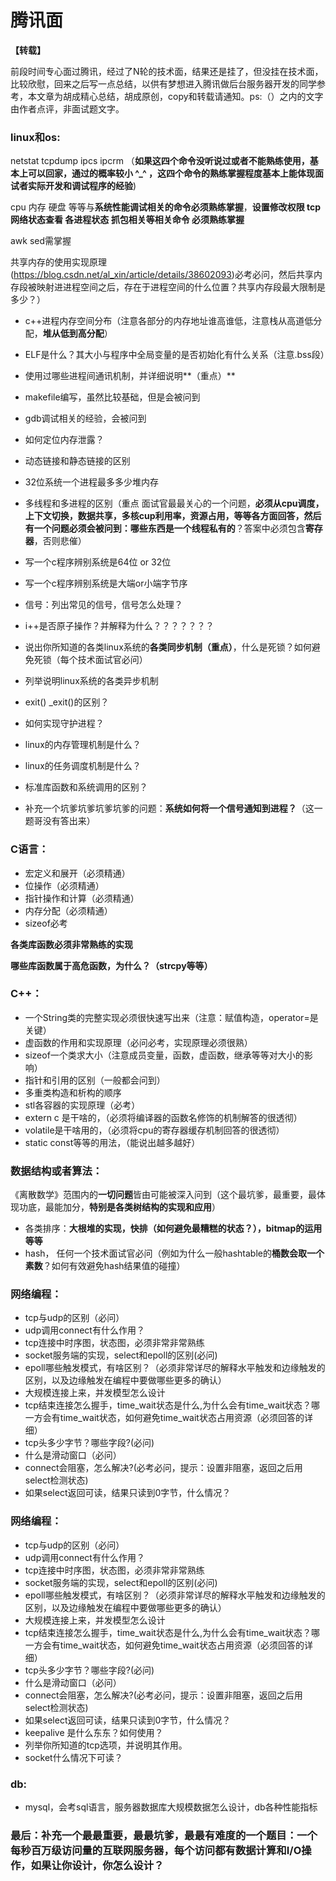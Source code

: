 # 腾讯面
**【转载】**

前段时间专心面过腾讯，经过了N轮的技术面，结果还是挂了，但没挂在技术面，比较欣慰，回来之后写一点总结，以供有梦想进入腾讯做后台服务器开发的同学参考，本文章为胡成精心总结，胡成原创，copy和转载请通知。ps:（）之内的文字由作者点评，非面试题文字。

### linux和os:

netstat tcpdump ipcs ipcrm （**如果这四个命令没听说过或者不能熟练使用，基本上可以回家，通过的概率较小 ^_^ ，这四个命令的熟练掌握程度基本上能体现面试者实际开发和调试程序的经验**)

cpu 内存 硬盘 等等与**系统性能调试相关的命令必须熟练掌握**，**设置修改权限 tcp网络状态查看 各进程状态 抓包相关等相关命令 必须熟练掌握**

awk sed需掌握

共享内存的使用实现原理(https://blog.csdn.net/al_xin/article/details/38602093)必考必问，然后共享内存段被映射进进程空间之后，存在于进程空间的什么位置？共享内存段最大限制是多少？）

- c++进程内存空间分布（注意各部分的内存地址谁高谁低，注意栈从高道低分配，**堆从低到高分配**）

- ELF是什么？其大小与程序中全局变量的是否初始化有什么关系（注意.bss段）

- 使用过哪些进程间通讯机制，并详细说明**（重点）**

- makefile编写，虽然比较基础，但是会被问到

- gdb调试相关的经验，会被问到

- 如何定位内存泄露？

- 动态链接和静态链接的区别

- 32位系统一个进程最多多少堆内存

- 多线程和多进程的区别（重点 面试官最最关心的一个问题，**必须从cpu调度，上下文切换，数据共享，多核cup利用率，资源占用，等等各方面回答，**然后有一个问题必须会被问到：哪些东西是一个**线程私有的**？答案中必须包含**寄存器**，否则悲催）

- 写一个c程序辨别系统是64位 or 32位

- 写一个c程序辨别系统是大端or小端字节序

- 信号：列出常见的信号，信号怎么处理？

- i++是否原子操作？并解释为什么？？？？？？？

- 说出你所知道的各类linux系统的**各类同步机制（重点）**，什么是死锁？如何避免死锁（每个技术面试官必问）

- 列举说明linux系统的各类异步机制

- exit() _exit()的区别？

- 如何实现守护进程？

- linux的内存管理机制是什么？

- linux的任务调度机制是什么？

- 标准库函数和系统调用的区别？

- 补充一个坑爹坑爹坑爹坑爹的问题：**系统如何将一个信号通知到进程？**（这一题哥没有答出来）

### C语言：

- 宏定义和展开（必须精通）
- 位操作（必须精通）
- 指针操作和计算（必须精通）
- 内存分配（必须精通）
- sizeof必考

**各类库函数必须非常熟练的实现**

**哪些库函数属于高危函数，为什么？（strcpy等等）**

### C++：

- 一个String类的完整实现必须很快速写出来（注意：赋值构造，operator=是关键）
- 虚函数的作用和实现原理（必问必考，实现原理必须很熟）
- sizeof一个类求大小（注意成员变量，函数，虚函数，继承等等对大小的影响）
- 指针和引用的区别（一般都会问到）
- 多重类构造和析构的顺序
- stl各容器的实现原理（必考）
- extern c 是干啥的，（必须将编译器的函数名修饰的机制解答的很透彻）
- volatile是干啥用的，（必须将cpu的寄存器缓存机制回答的很透彻）
- static const等等的用法，（能说出越多越好）

### 数据结构或者算法：

《离散数学》范围内的**一切问题**皆由可能被深入问到（这个最坑爹，最重要，最体现功底，最能加分，**特别是各类树结构的实现和应用**）

- 各类排序：**大根堆的实现，快排（如何避免最糟糕的状态？），bitmap的运用等等**
- hash， 任何一个技术面试官必问（例如为什么一般hashtable的**桶数会取一个素数**？如何有效避免hash结果值的碰撞）

### 网络编程：

- tcp与udp的区别（必问）
- udp调用connect有什么作用？
- tcp连接中时序图，状态图，必须非常非常熟练
- socket服务端的实现，select和epoll的区别(必问)
- epoll哪些触发模式，有啥区别？（必须非常详尽的解释水平触发和边缘触发的区别，以及边缘触发在编程中要做哪些更多的确认）
- 大规模连接上来，并发模型怎么设计
- tcp结束连接怎么握手，time_wait状态是什么,为什么会有time_wait状态？哪一方会有time_wait状态，如何避免time_wait状态占用资源（必须回答的详细）
- tcp头多少字节？哪些字段?(必问)
- 什么是滑动窗口（必问）
- connect会阻塞，怎么解决?(必考必问，提示：设置非阻塞，返回之后用select检测状态)
- 如果select返回可读，结果只读到0字节，什么情况？

### 网络编程：

- tcp与udp的区别（必问）
- udp调用connect有什么作用？
- tcp连接中时序图，状态图，必须非常非常熟练
- socket服务端的实现，select和epoll的区别(必问)
- epoll哪些触发模式，有啥区别？（必须非常详尽的解释水平触发和边缘触发的区别，以及边缘触发在编程中要做哪些更多的确认）
- 大规模连接上来，并发模型怎么设计
- tcp结束连接怎么握手，time_wait状态是什么,为什么会有time_wait状态？哪一方会有time_wait状态，如何避免time_wait状态占用资源（必须回答的详细）
- tcp头多少字节？哪些字段?(必问)
- 什么是滑动窗口（必问）
- connect会阻塞，怎么解决?(必考必问，提示：设置非阻塞，返回之后用select检测状态)
- 如果select返回可读，结果只读到0字节，什么情况？
- keepalive 是什么东东？如何使用？
- 列举你所知道的tcp选项，并说明其作用。
- socket什么情况下可读？

### db:

- mysql，会考sql语言，服务器数据库大规模数据怎么设计，db各种性能指标

### 最后：补充一个最最重要，最最坑爹，最最有难度的一个题目：一个每秒百万级访问量的互联网服务器，每个访问都有数据计算和I/O操作，如果让你设计，你怎么设计？

